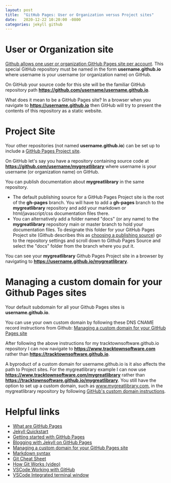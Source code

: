 ```yaml
---
layout: post
title:  "GitHub Pages: User or Organization versus Project sites"
date:   2020-12-22 10:20:00 -0800
categories: jekyll github
---
```


# User or Organization site

[Github allows one user or organization GitHub Pages site per account](https://docs.github.com/en/free-pro-team@latest/github/working-with-github-pages/about-github-pages#types-of-github-pages-sites). This special GitHub repository must be named in the form **username.github.io** where username is your username (or organization name) on GitHub.

On GitHub your source code for this site will be the familiar GitHub repository path **https://github.com/username/username.github.io**.

What does it mean to be a GitHub Pages site? In a browser when you navigate to **https://username.github.io** then GitHub will try to present the contents of this repository as a static website.

# Project Site

Your other repositories (not named **username.github.io**) can be set up to include a [GitHub Pages Project site](https://docs.github.com/en/free-pro-team@latest/github/working-with-github-pages/about-github-pages#types-of-github-pages-sites).

On GitHub let's say you have a repository containing source code at **https://github.com/username/mygreatlibrary** where username is your username (or organization name) on GitHub.

You can publish documentation about **mygreatlibrary** in the same repository.
- The default publishing source for a GitHub Pages Project site is the root of the **gh-pages** branch. You will have to add a **gh-pages** branch to the **mygreatlibrary** repository and add your markdown or html/javascript/css documentation files there.
- You can alternatively add a folder named "docs" (or any name) to the **mygreatlibrary** repository main or master branch to hold your documentation files. To designate this folder for your GitHub Pages Project site (Github describes this as [choosing a publishing source](https://docs.github.com/en/free-pro-team@latest/github/working-with-github-pages/configuring-a-publishing-source-for-your-github-pages-site#choosing-a-publishing-source)) go to the repository settings and scroll down to Github Pages Source and select the "docs" folder from the branch where you put it.

You can see your **mygreatlibrary** Github Pages Project site in a browser by navigating to **https://username.github.io/mygreatlibrary**.

# Managing a custom domain for your Github Pages sites

Your default subdomain for all your Github Pages sites is **username.github.io**.

You can use your own custom domain by following these DNS CNAME record instructions from Github: [Managing a custom domain for your GitHub Pages site](https://docs.github.com/en/free-pro-team@latest/github/working-with-github-pages/managing-a-custom-domain-for-your-github-pages-site)

After following the above instructions for my tracktownsoftware.github.io repository I can now navigate to **https://www.tracktownsoftware.com** rather than **https://tracktownsoftware.github.io**.

A byproduct of a custom domain for username.github.io is it also affects the path to Project sites. For the mygreatlibrary example I can now use **https://www.tracktownsoftware.com/mygreatlibrary** rather than **https://tracktownsoftware.github.io/mygreatlibrary**. You still have the option to set up a custom domain, such as www.mygreatlibrary.com, in the mygreatlibrary repository by following [GitHub's custom domain instructions](https://docs.github.com/en/free-pro-team@latest/github/working-with-github-pages/managing-a-custom-domain-for-your-github-pages-site).

# Helpful links
- [What are GitHub Pages](https://pages.github.com/)
- [Jekyll Quickstart](https://jekyllrb.com/docs/)
- [Getting started with GitHub Pages](https://docs.github.com/en/free-pro-team@latest/github/working-with-github-pages/getting-started-with-github-pages)
- [Blogging with Jekyll on GitHub Pages](https://docs.github.com/en/free-pro-team@latest/github/working-with-github-pages/setting-up-a-github-pages-site-with-jekyll)
- [Managing a custom domain for your GitHub Pages site](https://docs.github.com/en/free-pro-team@latest/github/working-with-github-pages/managing-a-custom-domain-for-your-github-pages-site)
- [Markdown syntax](https://www.markdownguide.org/basic-syntax/)
- [Git Cheat Sheet](https://education.github.com/git-cheat-sheet-education.pdf)
- [How Git Works (video)](https://www.pluralsight.com/courses/how-git-works)
- [VSCode Working with GitHub](https://code.visualstudio.com/docs/editor/github)
- [VSCode Integrated terminal window](https://code.visualstudio.com/docs/editor/integrated-terminal)
